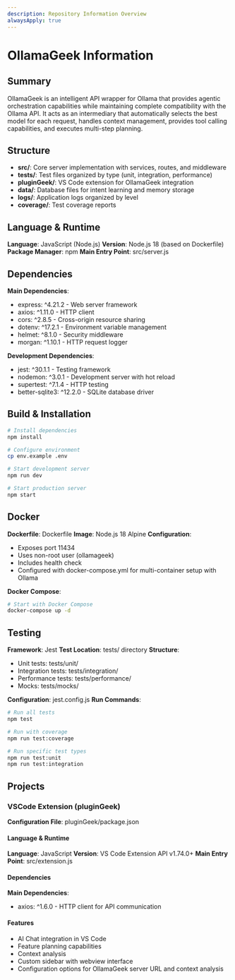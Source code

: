 ```yaml
---
description: Repository Information Overview
alwaysApply: true
---
```


# OllamaGeek Information

## Summary
OllamaGeek is an intelligent API wrapper for Ollama that provides agentic orchestration capabilities while maintaining complete compatibility with the Ollama API. It acts as an intermediary that automatically selects the best model for each request, handles context management, provides tool calling capabilities, and executes multi-step planning.

## Structure
- **src/**: Core server implementation with services, routes, and middleware
- **tests/**: Test files organized by type (unit, integration, performance)
- **pluginGeek/**: VS Code extension for OllamaGeek integration
- **data/**: Database files for intent learning and memory storage
- **logs/**: Application logs organized by level
- **coverage/**: Test coverage reports

## Language & Runtime
**Language**: JavaScript (Node.js)
**Version**: Node.js 18 (based on Dockerfile)
**Package Manager**: npm
**Main Entry Point**: src/server.js

## Dependencies
**Main Dependencies**:
- express: ^4.21.2 - Web server framework
- axios: ^1.11.0 - HTTP client
- cors: ^2.8.5 - Cross-origin resource sharing
- dotenv: ^17.2.1 - Environment variable management
- helmet: ^8.1.0 - Security middleware
- morgan: ^1.10.1 - HTTP request logger

**Development Dependencies**:
- jest: ^30.1.1 - Testing framework
- nodemon: ^3.0.1 - Development server with hot reload
- supertest: ^7.1.4 - HTTP testing
- better-sqlite3: ^12.2.0 - SQLite database driver

## Build & Installation
```bash
# Install dependencies
npm install

# Configure environment
cp env.example .env

# Start development server
npm run dev

# Start production server
npm start
```

## Docker
**Dockerfile**: Dockerfile
**Image**: Node.js 18 Alpine
**Configuration**:
- Exposes port 11434
- Uses non-root user (ollamageek)
- Includes health check
- Configured with docker-compose.yml for multi-container setup with Ollama

**Docker Compose**:
```bash
# Start with Docker Compose
docker-compose up -d
```

## Testing
**Framework**: Jest
**Test Location**: tests/ directory
**Structure**:
- Unit tests: tests/unit/
- Integration tests: tests/integration/
- Performance tests: tests/performance/
- Mocks: tests/mocks/

**Configuration**: jest.config.js
**Run Commands**:
```bash
# Run all tests
npm test

# Run with coverage
npm run test:coverage

# Run specific test types
npm run test:unit
npm run test:integration
```

## Projects

### VSCode Extension (pluginGeek)
**Configuration File**: pluginGeek/package.json

#### Language & Runtime
**Language**: JavaScript
**Version**: VS Code Extension API v1.74.0+
**Main Entry Point**: src/extension.js

#### Dependencies
**Main Dependencies**:
- axios: ^1.6.0 - HTTP client for API communication

#### Features
- AI Chat integration in VS Code
- Feature planning capabilities
- Context analysis
- Custom sidebar with webview interface
- Configuration options for OllamaGeek server URL and context analysis